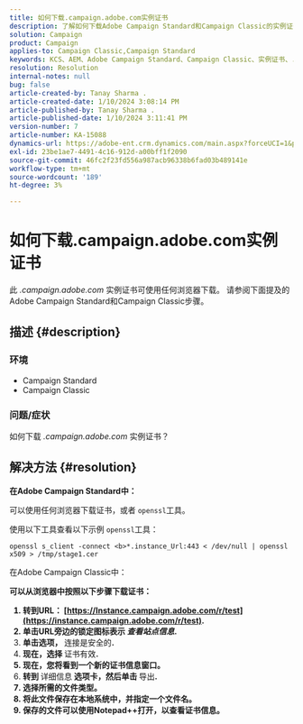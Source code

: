 ```yaml
---
title: 如何下载.campaign.adobe.com实例证书
description: 了解如何下载Adobe Campaign Standard和Campaign Classic的实例证书。
solution: Campaign
product: Campaign
applies-to: Campaign Classic,Campaign Standard
keywords: KCS、AEM、Adobe Campaign Standard、Campaign Classic、实例证书、.campaign.adobe.com
resolution: Resolution
internal-notes: null
bug: false
article-created-by: Tanay Sharma .
article-created-date: 1/10/2024 3:08:14 PM
article-published-by: Tanay Sharma .
article-published-date: 1/10/2024 3:11:41 PM
version-number: 7
article-number: KA-15088
dynamics-url: https://adobe-ent.crm.dynamics.com/main.aspx?forceUCI=1&pagetype=entityrecord&etn=knowledgearticle&id=e7004411-caaf-ee11-a569-6045bd006e5a
exl-id: 23be1ae7-4491-4c16-912d-a00bff1f2090
source-git-commit: 46fc2f23fd556a987acb96338b6fad03b489141e
workflow-type: tm+mt
source-wordcount: '189'
ht-degree: 3%

---
```


# 如何下载.campaign.adobe.com实例证书


此 *.campaign.adobe.com* 实例证书可使用任何浏览器下载。 请参阅下面提及的Adobe Campaign Standard和Campaign Classic步骤。

## 描述 {#description}


### 环境

- Campaign Standard
- Campaign Classic


### 问题/症状

如何下载 *.campaign.adobe.com* 实例证书？


## 解决方法 {#resolution}


<b>在Adobe Campaign Standard中：</b>

可以使用任何浏览器下载证书，或者 `openssl`工具。

使用以下工具查看以下示例 `openssl`工具：


```
openssl s_client -connect <b>*.instance_Url:443 < /dev/null | openssl x509 > /tmp/stage1.cer
```




</b>在Adobe Campaign Classic中：<b>

可以从浏览器中按照以下步骤下载证书：

1. 转到URL： [https://Instance.campaign.adobe.com/r/test](https://instance.campaign.adobe.com/r/test).
2. 单击URL旁边的锁定图标表示 *查看站点信息*.
3. 单击选项， </b>连接是安全的<b>.
4. 现在，选择 </b>证书有效<b>.
5. 现在，您将看到一个新的证书信息窗口。
6. 转到 </b>详细信息<b> 选项卡，然后单击 </b>导出<b>.
7. 选择所需的文件类型。
8. 将此文件保存在本地系统中，并指定一个文件名。
9. 保存的文件可以使用Notepad++打开，以查看证书信息。
